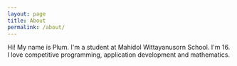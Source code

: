 ```yaml
---
layout: page
title: About
permalink: /about/
---
```


Hi! My name is Plum. I'm a student at Mahidol Wittayanusorn School. I'm 16.
I love competitive programming, application development and mathematics.
